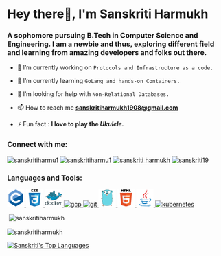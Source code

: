 
<h1 align="left">Hey there👋, I'm Sanskriti Harmukh</h1>
<h3 align="left">A sophomore pursuing B.Tech in Computer Science and Engineering. I am a newbie and thus, exploring different field and learning from amazing developers and folks out there.</h3>

- 🔭 I’m currently working on `Protocols and Infrastructure as a code.`

- 🌱 I’m currently learning `GoLang and hands-on Containers.`

- 🤝 I’m looking for help with `Non-Relational Databases.`

- 📫 How to reach me **sanskritiharmukh1908@gmail.com**

- ⚡ Fun fact : **I love to play the *Ukulele.***

<h3 align="left">Connect with me:</h3>
<p align="left">
<a href="https://dev.to/sanskritiharmu1" target="blank"><img align="center" src="https://cdn.jsdelivr.net/npm/simple-icons@3.0.1/icons/dev-dot-to.svg" alt="sanskritiharmu1" height="30" width="40" /></a>
<a href="https://twitter.com/sanskritiharmu1" target="blank"><img align="center" src="https://raw.githubusercontent.com/rahuldkjain/github-profile-readme-generator/master/src/images/icons/Social/twitter.svg" alt="sanskritiharmu1" height="30" width="40" /></a>
<a href="https://linkedin.com/in/sanskriti harmukh" target="blank"><img align="center" src="https://raw.githubusercontent.com/rahuldkjain/github-profile-readme-generator/master/src/images/icons/Social/linked-in-alt.svg" alt="sanskriti harmukh" height="30" width="40" /></a>
<a href="https://www.leetcode.com/sanskriti19" target="blank"><img align="center" src="https://raw.githubusercontent.com/rahuldkjain/github-profile-readme-generator/master/src/images/icons/Social/leet-code.svg" alt="sanskriti19" height="30" width="40" /></a>
</p>



<h3 align="left">Languages and Tools:</h3>
<p align="left"> <a href="https://www.cprogramming.com/" target="_blank"> <img src="https://raw.githubusercontent.com/devicons/devicon/master/icons/c/c-original.svg" alt="c" width="40" height="40"/> </a> <a href="https://www.w3schools.com/css/" target="_blank"> <img src="https://raw.githubusercontent.com/devicons/devicon/master/icons/css3/css3-original-wordmark.svg" alt="css3" width="40" height="40"/> </a> <a href="https://www.docker.com/" target="_blank"> <img src="https://raw.githubusercontent.com/devicons/devicon/master/icons/docker/docker-original-wordmark.svg" alt="docker" width="40" height="40"/> </a> <a href="https://cloud.google.com" target="_blank"> <img src="https://www.vectorlogo.zone/logos/google_cloud/google_cloud-icon.svg" alt="gcp" width="40" height="40"/> </a> <a href="https://git-scm.com/" target="_blank"> <img src="https://www.vectorlogo.zone/logos/git-scm/git-scm-icon.svg" alt="git" width="40" height="40"/> </a> <a href="https://golang.org" target="_blank"> <img src="https://raw.githubusercontent.com/devicons/devicon/master/icons/go/go-original.svg" alt="go" width="40" height="40"/> </a> <a href="https://www.w3.org/html/" target="_blank"> <img src="https://raw.githubusercontent.com/devicons/devicon/master/icons/html5/html5-original-wordmark.svg" alt="html5" width="40" height="40"/> </a> <a href="https://www.java.com" target="_blank"> <img src="https://raw.githubusercontent.com/devicons/devicon/master/icons/java/java-original.svg" alt="java" width="40" height="40"/> </a> <a href="https://kubernetes.io" target="_blank"> <img src="https://www.vectorlogo.zone/logos/kubernetes/kubernetes-icon.svg" alt="kubernetes" width="40" height="40"/> </a> </p>



<!--<p><img align="left" src="https://github-readme-stats.vercel.app/api/top-langs?username=sanskritiharmukh&show_icons=true&locale=en&layout=compact" alt="sanskritiharmukh" /></p>-->

<p>&nbsp;<img align="center" src="https://github-readme-stats.vercel.app/api?username=sanskritiharmukh&langs_count=8&count_private=true&layout=compact&theme=react&hide_border=true&bg_color=0D1117&show_icons=true&locale=en" alt="sanskritiharmukh" /></p>

<p><img align="center" src="https://github-readme-streak-stats.herokuapp.com/?user=sanskritiharmukh&&langs_count=8&count_private=true&layout=compact&theme=react&hide_border=true&bg_color=0D1117" alt="sanskritiharmukh"  /></p>

<a href="https://github.com/SanskritiHarmukh/github-readme-stats"><img alt="Sanskriti's Top Languages" src="https://github-readme-stats.vercel.app/api/top-langs/?username=SanskritiHarmukh&langs_count=8&count_private=true&layout=compact&theme=react&hide_border=true&bg_color=0D1117" /></a>

<!--<a href="https://github.com/SanskritiHarmukh/github-readme-activity-graph"><img alt="Sanskriti Harmukh's Activity Graph" src="https://activity-graph.herokuapp.com/graph?username=SanskritiHarmukh&bg_color=0D1117&color=5BCDEC&line=5BCDEC&point=FFFFFF&hide_border=true" /></a>-->

